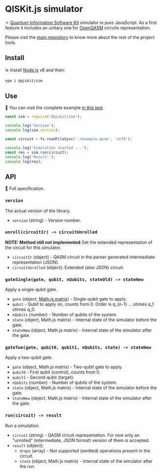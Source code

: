 # QISKit.js simulator

:atom_symbol: [Quantum Information Software Kit](https://developer.ibm.com/open/openprojects/qiskit) simulator in pure JavaScript. As a first feature it includes an unitary one for [OpenQASM](https://github.com/IBM/qisim.js-openqasm) circuits representation.

Please visit the [main repository](https://github.com/QISKit/qiskit-sdk-js) to know more about the rest of the project tools.

## Install

:coffee: Install [Node.js](https://nodejs.org/download) v8 and then:

```sh
npm i @qiskit/sim
```

## Use

:pencil: You can visit the complete example [in this test](./test/functional/run.js).

```js
const sim = require('@qiskit/sim');

console.log('Version');
console.log(sim.version);

const circuit = fs.readFileSync('./example.qasm', 'utf8');

console.log('Simulation started ...');
const res = sim.run(circuit);
console.log('Result:');
console.log(res);
```

## API

:eyes: Full specification.

### `version`

The actual version of the library.

- `version` (string) - Version number.

### `unroll(circuitIr) -> circuitUnrolled`

**NOTE: Method still not implemented**
Get the extended representation of the circuit for this simulator.

- `circuitIr` (object) - QASM circuit in the parser generated intermediate representation (JSON).
- `circuitUnrolled` (object): Extended (also JSON) circuit.

### `gateSingle(gate, qubit, nQubits, stateOld) -> stateNew`

Apply a single-qubit gate.

- `gate` (object, [Math.js matrix](http://mathjs.org/docs/datatypes/matrices.html)) - Single-qubit gate to apply.
- `qubit` - Qubit to apply on, counts from 0. Order is q_{n-1} ... otimes q_1 otimes q_0.
- `nQubits` (number) - Number of qubits of the system.
- `state` (object, Math.js matrix) - Internal state of the simulator before the gate.
- `stateNew` (object, Math.js matrix) - Internal state of the simulator after the gate.

### `gateTwo(gate, qubit0, qubit1, nQubits, state) -> stateNew`

Apply a two-qubit gate.

- `gate` (object, Math.js matrix) - Two-qubit gate to apply.
- `qubit0` - First qubit (control), counts from 0.
- `qubit1` - Second qubit (target).
- `nQubits` (number) - Number of qubits of the system.
- `state` (object, Math.js matrix) - Internal state of the simulator before the gate.
- `stateNew` (object, Math.js matrix) - Internal state of the simulator after the gate.

### `run(circuit) -> result`

Run a simulation.

- `circuit` (string) - QASM circuit representation. For now only an "unrolled" (intermediate, JSON format) version of them is accepted.
- `result` (object):
  - `drops` (array) - Not supported (omitted) operations present in the circuit.
  - `state` (object, Math.js matrix) - Internal state of the simulator after the run.
